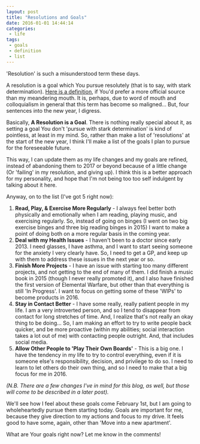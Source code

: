```yaml
---
layout: post
title: "Resolutions and Goals"
date: 2016-01-01 14:44:14
categories:
 - life
tags:
 - goals
 - definition
 - list
---
```



'Resolution' is such a misunderstood term these days.

A resolution is a goal which You pursue resolutely (that is to say,
with stark determination). [Here is a definition][def], if You'd
prefer a more official source than my meandering mouth. It is,
perhaps, due to word of mouth and colloquialism in general that this
term has become so maligned... But, four sentences into the new year,
I digress.
<!-- more -->
Basically, **A Resolution is a Goal**. There is nothing really special
about it, as setting a goal You don't 'pursue with stark
determination' is kind of pointless, at least in my mind. So, rather
than make a list of 'resolutions' at the start of the new year, I
think I'll make a list of the goals I plan to pursue for the
foreseeable future.

This way, I can update them as my life changes and my goals are
refined, instead of abandoning them to 2017 or beyond because of a
little change (Or 'failing' in my resolution, and giving up). I think
this is a better approach for my personality, and hope that I'm not
being too too self indulgent by talking about it here.

Anyway, on to the list (I've got 5 right now):

1. **Read, Play, & Exercise More Regularly** - I always feel better
   both physically and emotionally when I am reading, playing music,
   and exercising regularly. So, instead of going on binges (I went on
   two big exercise binges and three big reading binges in 2015) I
   want to make a point of doing both on a more regular basis in the
   coming year.
2. **Deal with my Health Issues** - I haven't been to a doctor since
   early 2013. I need glasses, I have asthma, and I want to start
   seeing someone for the anxiety I very clearly have. So, I need to
   get a GP, and keep up with them to address these issues in the next
   year or so.
3. **Finish More Projects** - I have an issue with starting too many
   different projects, and not getting to the end of many of them. I
   did finish a music book in 2015 (though I never really promoted
   it), and I also have finished the first version of Elemental
   Warfare, but other than that everything is still 'In Progress'. I
   want to focus on getting some of these 'WIPs' to become products in
   2016.
4. **Stay in Contact Better** - I have some really, really patient
   people in my life. I am a very introverted person, and so I tend to
   disappear from contact for long stretches of time. And, I realize
   that's not really an okay thing to be doing... So, I am making an
   effort to try to write people back quicker, and be more proactive
   (within my abilities; social interaction takes a lot out of me)
   with contacting people outright.  And, that includes social media.
5. **Allow Other People to 'Play Their Own Boards'** - This is a big
   one. I have the tendency in my life to try to control everything,
   even if it is someone else's responsibility, decision, and
   privilege to do so. I need to learn to let others do their own
   thing, and so I need to make that a big focus for me in 2016.

*(N.B. There are a few changes I've in mind for this blog, as well,
but those will come to be described in a later post).*

We'll see how I feel about these goals come February 1st, but I am
going to wholeheartedly pursue them starting today. Goals are
important for me, because they give direction to my actions and focus
to my drive. It feels good to have some, again, other than 'Move into
a new apartment'.

What are Your goals right now? Let me know in the comments!

[def]: http://www.thefreedictionary.com/resolution "The Free Dictionary Compiles a bunch of different definitions, all in one page."

